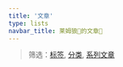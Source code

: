 ```yaml
---
title: '文章'
type: lists
navbar_title: 莱姆狼🐺的文章📓
---
```

> 筛选：[标签](/tags), [分类](/categories), [系列文章](/series)


